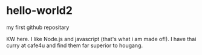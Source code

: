 # hello-world2
my first github repositary

KW here. I like Node.js and javascript (that's what i am made of!).
I have thai curry at cafe4u and find them far superior to hougang.
